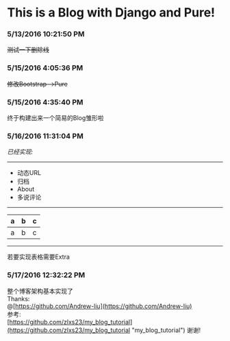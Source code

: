 # This is a Blog with Django and Pure! #
### 5/13/2016 10:21:50 PM  ###
~~测试一下删除线~~
### 5/15/2016 4:05:36 PM  ###
~~修改Bootstrap-->Pure~~
### 5/15/2016 4:35:40 PM  ###
终于构建出来一个简易的Blog雏形啦
### 5/16/2016 11:31:04 PM  ###
*已经实现:*

----------

- 动态URL
- 归档
- About
- 多说评论

----------
| a | b | c |
|--|--|--|
| a | b | c |

----------
若要实现表格需要Extra
### 5/17/2016 12:32:22 PM  ###
整个博客架构基本实现了<br>
Thanks:<br>
@[https://github.com/Andrew-liu](https://github.com/Andrew-liu)<br>
参考:<br>
[https://github.com/zlxs23/my_blog_tutorial](https://github.com/zlxs23/my_blog_tutorial "my_blog_tutorial")
谢谢!